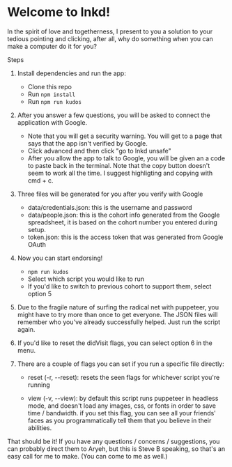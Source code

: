 # Welcome to lnkd!
In the spirit of love and togetherness, I present to you a solution to your tedious pointing and clicking, after all, why do something when you can make a computer do it for you?

Steps

1. Install dependencies and run the app:
   - Clone this repo 
   - Run `npm install`
   - Run `npm run kudos`
2. After you answer a few questions, you will be asked to connect the application with Google. 
   - Note that you will get a security warning. You will get to a page that says that the app isn't verified by Google. 
   - Click advanced and then click "go to lnkd unsafe"
   - After you allow the app to talk to Google, you will be given an a code to paste back in the terminal. Note that the copy button doesn't seem to work all the time. I suggest highligting and copying with cmd + c.
3. Three files will be generated for you after you verify with Google
   - data/credentials.json: this is the username and password
   - data/people.json: this is the cohort info generated from the Google spreadsheet, it is based on the cohort number you entered during setup. 
   - token.json: this is the access token that was generated from Google OAuth
4. Now you can start endorsing! 
   - `npm run kudos`
   - Select which script you would like to run
   - If you'd like to switch to previous cohort to support them, select option 5
5. Due to the fragile nature of surfing the radical net with puppeteer, you might have to try more than once to get everyone. The JSON files will remember who you've already successfully helped. Just run the script again. 
6. If you'd like to reset the didVisit flags, you can select option 6 in the menu. 

7. There are a couple of flags you can set if you run a specific file directly:

   - reset (-r, --reset): resets the seen flags for whichever script you're running

   - view (-v, --view): by default this script runs puppeteer in headless mode, and doesn't load any images, css, or fonts in order to save time / bandwidth. if you set this flag, you can see all your friends' faces as you programmatically tell them that you believe in their abilities.

That should be it! If you have any questions / concerns / suggestions, you can probably direct them to Aryeh, but this is Steve B speaking, so that's an easy call for me to make. (You can come to me as well.)
